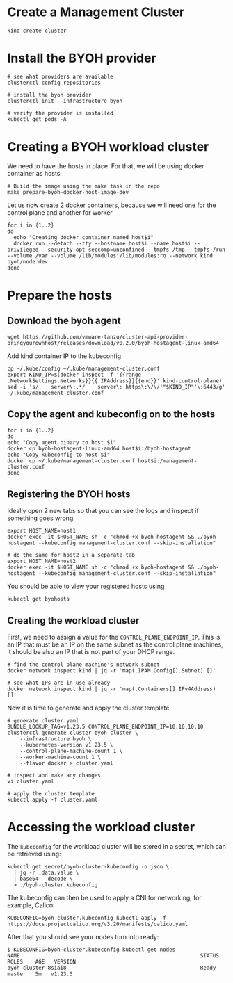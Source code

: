 # Create a Management Cluster
```shell
kind create cluster
```

# Install the BYOH provider

```shell
# see what providers are available
clusterctl config repositories

# install the byoh provider
clusterctl init --infrastructure byoh

# verify the provider is installed
kubectl get pods -A
```

# Creating a BYOH workload cluster
We need to have the hosts in place. For that, we will be using docker container as hosts.
```shell
# Build the image using the make task in the repo
make prepare-byoh-docker-host-image-dev
```

Let us now create 2 docker containers, because we will need one for the control plane and another for worker
```shell
for i in {1..2}
do
  echo "Creating docker container named host$i"
  docker run --detach --tty --hostname host$i --name host$i --privileged --security-opt seccomp=unconfined --tmpfs /tmp --tmpfs /run --volume /var --volume /lib/modules:/lib/modules:ro --network kind byoh/node:dev
done
```

# Prepare the hosts
## Download the byoh agent
```shell
wget https://github.com/vmware-tanzu/cluster-api-provider-bringyourownhost/releases/download/v0.2.0/byoh-hostagent-linux-amd64
```

Add kind container IP to the kubeconfig
```shell
cp ~/.kube/config ~/.kube/management-cluster.conf
export KIND_IP=$(docker inspect -f '{{range .NetworkSettings.Networks}}{{.IPAddress}}{{end}}' kind-control-plane)
sed -i 's/    server\:.*/    server\: https\:\/\/'"$KIND_IP"'\:6443/g' ~/.kube/management-cluster.conf
```

## Copy the agent and kubeconfig on to the hosts
```shell
for i in {1..2}
do
echo "Copy agent binary to host $i"
docker cp byoh-hostagent-linux-amd64 host$i:/byoh-hostagent
echo "Copy kubeconfig to host $i"
docker cp ~/.kube/management-cluster.conf host$i:/management-cluster.conf
done
```

## Registering the BYOH hosts
Ideally open 2 new tabs so that you can see the logs and inspect if something goes wrong.
```shell
export HOST_NAME=host1
docker exec -it $HOST_NAME sh -c "chmod +x byoh-hostagent && ./byoh-hostagent --kubeconfig management-cluster.conf --skip-installation"

# do the same for host2 in a separate tab
export HOST_NAME=host2
docker exec -it $HOST_NAME sh -c "chmod +x byoh-hostagent && ./byoh-hostagent --kubeconfig management-cluster.conf --skip-installation"
```

You should be able to view your registered hosts using
```shell
kubectl get byohosts
```

## Creating the workload cluster
First, we need to assign a value for the `CONTROL_PLANE_ENDPOINT_IP`. This is an IP that must be an IP on the same subnet as the control plane machines, it should be also an IP that is not part of your DHCP range.

```shell
# find the control plane machine's network subnet
docker network inspect kind | jq -r 'map(.IPAM.Config[].Subnet) []'

# see what IPs are in use already
docker network inspect kind | jq -r 'map(.Containers[].IPv4Address) []'
```

Now it is time to generate and apply the cluster template
```shell
# generate cluster.yaml
BUNDLE_LOOKUP_TAG=v1.23.5 CONTROL_PLANE_ENDPOINT_IP=10.10.10.10 clusterctl generate cluster byoh-cluster \
    --infrastructure byoh \
    --kubernetes-version v1.23.5 \
    --control-plane-machine-count 1 \
    --worker-machine-count 1 \
    --flavor docker > cluster.yaml

# inspect and make any changes
vi cluster.yaml

# apply the cluster template
kubectl apply -f cluster.yaml
```

# Accessing the workload cluster
The `kubeconfig` for the workload cluster will be stored in a secret, which can be retrieved using:
```shell
kubectl get secret/byoh-cluster-kubeconfig -o json \
  | jq -r .data.value \
  | base64 --decode \
  > ./byoh-cluster.kubeconfig
```

The kubeconfig can then be used to apply a CNI for networking, for example, Calico:
```shell
KUBECONFIG=byoh-cluster.kubeconfig kubectl apply -f https://docs.projectcalico.org/v3.20/manifests/calico.yaml
```

After that you should see your nodes turn into ready:
```shell
$ KUBECONFIG=byoh-cluster.kubeconfig kubectl get nodes
NAME                                                          STATUS     ROLES    AGE   VERSION
byoh-cluster-8siai8                                           Ready      master   5m   v1.23.5
```